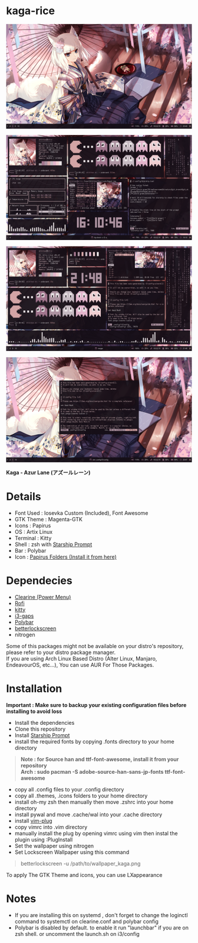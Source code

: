 # kaga-rice


![enter image description here](https://github.com/shikikan-neko08/kaga-rice/blob/main/2021-07-17-234906_1360x768_scrot.png)      
      
![enter image description here](https://github.com/shikikan-neko08/kaga-rice/blob/main/2021-07-16-161046_1360x768_scrot.png)      

![enter image description here](https://github.com/shikikan-neko08/kaga-rice/blob/main/2021-07-17-214858_1360x768_scrot.png)  

![enter image description here](https://github.com/shikikan-neko08/kaga-rice/blob/main/2021-07-17-234710_1360x768_scrot.png) 

**Kaga - Azur Lane (アズールレーン)**


# Details
* Font Used : Iosevka Custom (Included), Font Awesome
* GTK Theme : Magenta-GTK
* Icons     : Papirus
* OS        : Artix Linux
* Terminal  : Kitty
* Shell     : zsh with [Starship Prompt](https://starship.rs/) 
* Bar       : Polybar
* Icon      : [Papirus Folders (Install it from here)](https://github.com/PapirusDevelopmentTeam/papirus-folders)

# Dependecies
 * [Clearine (Power Menu)](https://github.com/okitavera/clearine)
 * [Rofi](https://github.com/davatorium/rofi)
 * [kitty](https://github.com/kovidgoyal/kitty)
 * [i3-gaps](https://github.com/Airblader/i3)
 * [Polybar](https://github.com/polybar/polybar)
 * [betterlockscreen](https://github.com/pavanjadhaw/betterlockscreen)    
 * nitrogen 
 
 Some of this packages might not be available on your distro's repository, please refer to your distro package manager.     
 If you are using Arch Linux Based Distro (Alter Linux, Manjaro, EndeavourOS, etc...), You can use AUR For Those Packages.

# Installation

**Important : Make sure to backup your existing configuration files before installing to avoid loss**     

* Install the dependencies
* Clone this repository
* Install [Starship Prompt](https://starship.rs/)
* install the required fonts by copying .fonts directory to your home directory      
> **Note : for Source han and ttf-font-awesome, install it from your repository**          
> **Arch : sudo pacman -S adobe-source-han-sans-jp-fonts ttf-font-awesome**
* copy all .config files to your .config directory
* copy all .themes, .icons folders to your home directory
* install oh-my zsh then manually then move .zshrc into your home directory
* install pywal and move .cache/wal into your .cache directory
* install [vim-plug](https://github.com/junegunn/vim-plug)
* copy vimrc into .vim directory
* manually install the plug by opening vimrc using vim then instal the plugin using :PlugInstall   
* Set the wallpaper using nitrogen  
* Set Lockscreen Wallpaper using this command      
> betterlockscreen -u /path/to/wallpaper_kaga.png

To apply The GTK Theme and icons, you can use LXappearance    


# Notes
* If you are installing this on systemd , don't forget to change the loginctl
 command to systemctl on clearine.conf and polybar config
* Polybar is disabled by default. to enable it run "launchbar" if you are on zsh shell. or uncomment the launch.sh on i3/config

